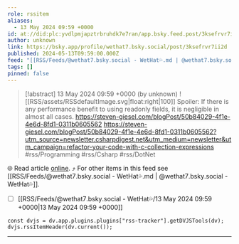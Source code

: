 ```yaml
---
role: rssitem
aliases:
  - 13 May 2024 09:59 +0000
id: at://did:plc:yvdlpmjapztrbruhdk7e7ran/app.bsky.feed.post/3ksefrvr7ii2d
author: unknown
link: https://bsky.app/profile/wethat7.bsky.social/post/3ksefrvr7ii2d
published: 2024-05-13T09:59:00.000Z
feed: "[[RSS/Feeds/@wethat7․bsky․social - WetHat💦.md | @wethat7․bsky․social - WetHat💦]]"
tags: []
pinned: false
---
```


> [!abstract] 13 May 2024 09:59 +0000 (by unknown)
> ![[RSS/assets/RSSdefaultImage.svg|float:right|100]] Spoiler: If there is any performance benefit to using readonly fields, it is negligible in almost all cases. https://steven-giesel.com/blogPost/50b84029-4f1e-4e6d-8fd1-0311b0605562 https://steven-giesel.com/blogPost/50b84029-4f1e-4e6d-8fd1-0311b0605562?utm_source=newsletter.csharpdigest.net&utm_medium=newsletter&utm_campaign=refactor-your-code-with-c-collection-expressions #rss/Programming #rss/Csharp #rss/DotNet

🌐 Read article [online](https://bsky.app/profile/wethat7.bsky.social/post/3ksefrvr7ii2d). ⤴ For other items in this feed see [[RSS/Feeds/@wethat7․bsky․social - WetHat💦.md | @wethat7․bsky․social - WetHat💦]].

- [ ] [[RSS/Feeds/@wethat7․bsky․social - WetHat💦/13 May 2024 09꞉59 +0000|13 May 2024 09꞉59 +0000]]

~~~dataviewjs
const dvjs = dv.app.plugins.plugins["rss-tracker"].getDVJSTools(dv);
dvjs.rssItemHeader(dv.current());
~~~

- - -
